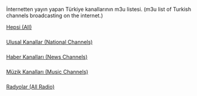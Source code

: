 İnternetten yayın yapan Türkiye kanallarının m3u listesi. (m3u list of Turkish channels broadcasting on the internet.)

[Hepsi (All)](https://raw.githubusercontent.com/aytacesmebasi/aypitivibi/master/aypitivibi.m3u)
###
[Ulusal Kanallar (National Channels)](https://raw.githubusercontent.com/aytacesmebasi/aypitivibi/master/ulusal.m3u)
###
[Haber Kanalları (News Channels)](https://raw.githubusercontent.com/aytacesmebasi/aypitivibi/master/haber.m3u)
###
[Müzik Kanalları (Music Channels)](https://raw.githubusercontent.com/aytacesmebasi/aypitivibi/master/muzik.m3u)
###
[Radyolar (All Radio)](https://raw.githubusercontent.com/aytacesmebasi/aypitivibi/master/radyo.m3u)
